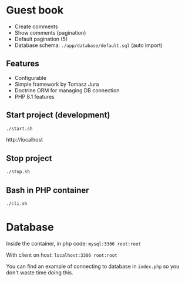 # Guest book

* Create comments
* Show comments (pagination)
* Default pagination (5)
* Database schema: `./app/database/default.sql` (auto import)

## Features

- Configurable
- Simple framework by Tomasz Jura
- Doctrine ORM for managing DB connection
- PHP 8.1 features

## Start project (development)

```bash
./start.sh
```

http://localhost

## Stop project

```bash
./stop.sh
```

## Bash in PHP container

```bash
./cli.sh
```

# Database

Inside the container, in php code: `mysql:3306 root:root`

With client on host: `localhost:3306 root:root`

You can find an example of connecting to database in `index.php` so you don't waste time doing this. 
